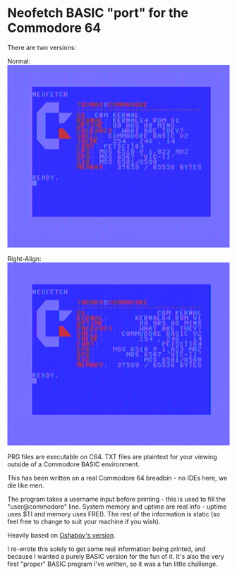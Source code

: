 # Neofetch BASIC "port" for the Commodore 64

There are two versions:

Normal:
![](Normal.png)

Right-Align:
![](Right-align.png)

PRG files are executable on C64. TXT files are plaintext for your viewing outside of a Commodore BASIC environment.

This has been written on a real Commodore 64 breadbin - no IDEs here, we die like men.

The program takes a username input before printing - this is used to fill the "user@commodore" line.
System memory and uptime are real info - uptime uses $TI and memory uses FRE().
The rest of the information is static (so feel free to change to suit your machine if you wish).

Heavily based on [Oshaboy's version](https://github.com/oshaboy/neofetch.d64).

I re-wrote this solely to get some real information being printed, and because I wanted a purely BASIC version for the fun of it.
It's also the very first "proper" BASIC program I've written, so it was a fun little challenge.
